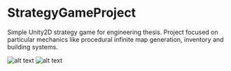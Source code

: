 # StrategyGameProject
Simple Unity2D strategy game for engineering thesis. Project focused on particular mechanics like procedural infinite map generation, inventory and building systems.

![alt text](https://github.com/blazejczaicki/StrategyGameProject/tree/master/Screenshots/1.png)
![alt text](https://github.com/blazejczaicki/StrategyGameProject/tree/master/Screenshots/2.png)
